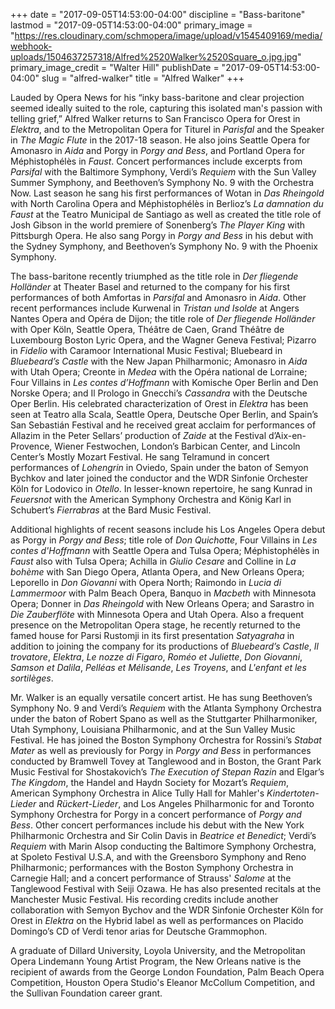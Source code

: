 +++
date = "2017-09-05T14:53:00-04:00"
discipline = "Bass-baritone"
lastmod = "2017-09-05T14:53:00-04:00"
primary_image = "https://res.cloudinary.com/schmopera/image/upload/v1545409169/media/webhook-uploads/1504637257318/Alfred%2520Walker%2520Square_o.jpg.jpg"
primary_image_credit = "Walter Hill"
publishDate = "2017-09-05T14:53:00-04:00"
slug = "alfred-walker"
title = "Alfred Walker"
+++

Lauded by Opera News for his “inky bass-baritone and clear projection seemed ideally suited to the role, capturing this isolated man's passion with telling grief,” Alfred Walker returns to San Francisco Opera for Orest in *Elektra*, and to the Metropolitan Opera for Titurel in *Parisfal* and the Speaker in *The Magic Flute* in the 2017-18 season. He also joins Seattle Opera for Amonasro in *Aida* and Porgy in *Porgy and Bess*, and Portland Opera for Méphistophélès in *Faust*. Concert performances include excerpts from *Parsifal* with the Baltimore Symphony, Verdi’s *Requiem* with the Sun Valley Summer Symphony, and Beethoven’s Symphony No. 9 with the Orchestra Now. Last season he sang his first performances of Wotan in *Das Rheingold* with North Carolina Opera and Méphistophélès in Berlioz’s *La damnation du Faust* at the Teatro Municipal de Santiago as well as created the title role of Josh Gibson in the world premiere of Sonenberg’s *The Player King* with Pittsburgh Opera. He also sang Porgy in *Porgy and Bess* in his debut with the Sydney Symphony, and Beethoven’s Symphony No. 9 with the Phoenix Symphony. 

The bass-baritone recently triumphed as the title role in *Der fliegende Holländer* at Theater Basel and returned to the company for his first performances of both Amfortas in *Parsifal* and Amonasro in *Aida*. Other recent performances include Kurwenal in *Tristan und Isolde* at Angers Nantes Opera and Opéra de Dijon; the title role of *Der fliegende Holländer* with Oper Köln, Seattle Opera, Théâtre de Caen, Grand Théâtre de Luxembourg Boston Lyric Opera, and the Wagner Geneva Festival; Pizarro in *Fidelio* with Caramoor International Music Festival; Bluebeard in *Bluebeard’s Castle* with the New Japan Philharmonic; Amonasro in *Aida* with Utah Opera; Creonte in *Medea* with the Opéra national de Lorraine; Four Villains in *Les contes d’Hoffmann* with Komische Oper Berlin and Den Norske Opera; and Il Prologo in Gnecchi’s *Cassandra* with the Deutsche Oper Berlin. His celebrated characterization of Orest in *Elektra* has been seen at Teatro alla Scala, Seattle Opera, Deutsche Oper Berlin, and Spain’s San Sebastián Festival and he received great acclaim for performances of Allazim in the Peter Sellars’ production of *Zaide* at the Festival d’Aix-en-Provence, Wiener Festwochen, London’s Barbican Center, and Lincoln Center’s Mostly Mozart Festival. He sang Telramund in concert performances of *Lohengrin* in Oviedo, Spain under the baton of Semyon Bychkov and later joined the conductor and the WDR Sinfonie Orchester Köln for Lodovico in *Otello*. In lesser-known repertoire, he sang Kunrad in *Feuersnot* with the American Symphony Orchestra and König Karl in Schubert’s *Fierrabras* at the Bard Music Festival.

Additional highlights of recent seasons include his Los Angeles Opera debut as Porgy in *Porgy and Bess*; title role of *Don Quichotte*, Four Villains in *Les contes d'Hoffmann* with Seattle Opera and Tulsa Opera; Méphistophélès in *Faust* also with Tulsa Opera; Achilla in *Giulio Cesare* and Colline in *La bohème* with San Diego Opera, Atlanta Opera, and New Orleans Opera; Leporello in *Don Giovanni* with Opera North; Raimondo in *Lucia di Lammermoor* with Palm Beach Opera, Banquo in *Macbeth* with Minnesota Opera; Donner in *Das Rheingold* with New Orleans Opera; and Sarastro in *Die Zauberflöte* with Minnesota Opera and Utah Opera. Also a frequent presence on the Metropolitan Opera stage, he recently returned to the famed house for Parsi Rustomji in its first presentation *Satyagraha* in addition to joining the company for its productions of *Bluebeard’s Castle*, *Il trovatore*, *Elektra*, *Le nozze di Figaro*, *Roméo et Juliette*, *Don Giovanni*, *Samson et Dalila*, *Pelléas et Mélisande*, *Les Troyens*, and *L'enfant et les sortilèges*.

Mr. Walker is an equally versatile concert artist. He has sung Beethoven’s Symphony No. 9 and Verdi’s *Requiem* with the Atlanta Symphony Orchestra under the baton of Robert Spano as well as the Stuttgarter Philharmoniker, Utah Symphony, Louisiana Philharmonic, and at the Sun Valley Music Festival. He has joined the Boston Symphony Orchestra for Rossini’s *Stabat Mater* as well as previously for Porgy in *Porgy and Bess* in performances conducted by Bramwell Tovey at Tanglewood and in Boston, the Grant Park Music Festival for Shostakovich’s *The Execution of Stepan Razin* and Elgar’s *The Kingdom*, the Handel and Haydn Society for Mozart’s *Requiem*, American Symphony Orchestra in Alice Tully Hall for Mahler's *Kindertoten-Lieder* and *Rückert-Lieder*, and Los Angeles Philharmonic for and Toronto Symphony Orchestra for Porgy in a concert performance of *Porgy and Bess*. Other concert performances include his debut with the New York Philharmonic Orchestra and Sir Colin Davis in *Beatrice et Benedict*; Verdi’s *Requiem* with Marin Alsop conducting the Baltimore Symphony Orchestra, at Spoleto Festival U.S.A, and with the Greensboro Symphony and Reno Philharmonic; performances with the Boston Symphony Orchestra in Carnegie Hall; and a concert performance of Strauss' *Salome* at the Tanglewood Festival with Seiji Ozawa. He has also presented recitals at the Manchester Music Festival. His recording credits include another collaboration with Semyon Bychov and the WDR Sinfonie Orchester Köln for Orest in *Elektra* on the Hybrid label as well as performances on Placido Domingo’s CD of Verdi tenor arias for Deutsche Grammophon.

A graduate of Dillard University, Loyola University, and the Metropolitan Opera Lindemann Young Artist Program, the New Orleans native is the recipient of awards from the George London Foundation, Palm Beach Opera Competition, Houston Opera Studio's Eleanor McCollum Competition, and the Sullivan Foundation career grant.

